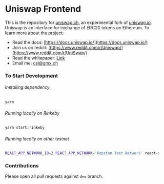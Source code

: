 # Uniswap Frontend
This is the repository for [uniswap.ch](https://uniswap.ch/), an experimental fork of [uniswap.io](https://uniswap.io/).
Uniswap is an interface for exchange of ERC20 tokens on Ethereum. To learn more about the project:

* Read the docs: [https://docs.uniswap.io/](https://docs.uniswap.io/)
* Join us on reddit: [https://www.reddit.com/r/Uniswap/](https://www.reddit.com/r/UniSwap/)
* Read the whitepaper: [Link](https://hackmd.io/C-DvwDSfSxuh-Gd4WKE_ig)
* Email me: [csi@gmx.ch](mailto:csi@gmx.ch)

### To Start Development

###### Installing dependency
```bash
yarn
```

###### Running locally on Rinkeby
```bash
yarn start:rinkeby
```

###### Running locally on other testnet
```bash
REACT_APP_NETWORK_ID=2 REACT_APP_NETWORK='Ropsten Test Network' react-scripts start
```

### Contributions
Please open all pull requests against `dev` branch.
